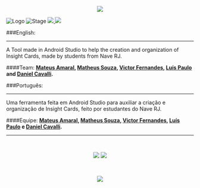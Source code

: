 <p align="center">
  <a href="http://main.insighting.xyz/" target="_blank">
    <img src="http://i.imgur.com/7E73CgZ.png"/>
  </a>
</p>

![Logo](https://img.shields.io/badge/Ins-ighting-blue.svg)
![Stage](https://img.shields.io/badge/Stage-Developing-red.svg)
<a href="http://www.insighting.xyz/">
  <img src="https://img.shields.io/badge/Insighting-Website-green.svg"/>
</a>
<a href="https://www.facebook.com/insightingapp/">
  <img src="https://img.shields.io/badge/Insighting-Facebook-blue.svg"/>
</a>

###English:
___________
A Tool made in Android Studio to help the creation and organization of Insight Cards, made by students from Nave RJ.

####Team:
**[Mateus Amaral](https://github.com/gitmateusamaral), [Matheus Souza](https://github.com/mathino), [Victor Fernandes](https://github.com/victorffernandes), [Luís Paulo](https://github.com/lpaulobos) and [Daniel Cavalli](https://github.com/danielcavalli).**

###Português:
___________
Uma ferramenta feita em Android Studio para auxiliar a criação e organização de Insight Cards, feito por estudantes do Nave RJ.

####Equipe:
**[Mateus Amaral](https://github.com/gitmateusamaral), [Matheus Souza](https://github.com/mathino), [Victor Fernandes](https://github.com/victorffernandes), [Luís Paulo](https://github.com/lpaulobos) e [Daniel Cavalli](https://github.com/danielcavalli).**
___________
</br>

<p align="center">
  <img src="http://i.imgur.com/RTqB4FY.png">
  <img src="http://i.imgur.com/AnrCUyD.png">
</p>

</br>

<p align="center">
  <img src="http://i.imgur.com/D1XTCvc.png">
</p>






